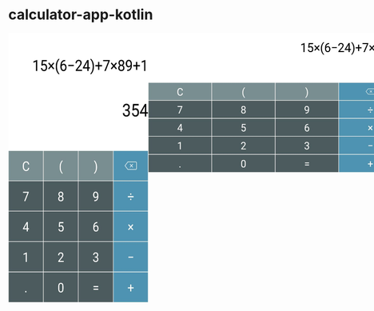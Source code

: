 # calculator-app-kotlin
<div style="display: flex;">
    <img src="screenshots/screenshot2.jpg" alt="screenshot2" width="280" height="540">
    <img src="screenshots/screenshot1.jpg" alt="screenshot1" width="540" height="280">
</div>

